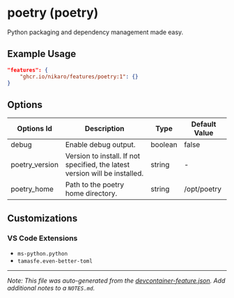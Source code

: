 
# poetry (poetry)

Python packaging and dependency management made easy.

## Example Usage

```json
"features": {
    "ghcr.io/nikaro/features/poetry:1": {}
}
```

## Options

| Options Id | Description | Type | Default Value |
|-----|-----|-----|-----|
| debug | Enable debug output. | boolean | false |
| poetry_version | Version to install. If not specified, the latest version will be installed. | string | - |
| poetry_home | Path to the poetry home directory. | string | /opt/poetry |

## Customizations

### VS Code Extensions

- `ms-python.python`
- `tamasfe.even-better-toml`



---

_Note: This file was auto-generated from the [devcontainer-feature.json](https://github.com/nikaro/features/blob/main/src/poetry/devcontainer-feature.json).  Add additional notes to a `NOTES.md`._
